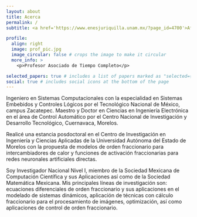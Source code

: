 ```yaml
---
layout: about
title: Acerca
permalink: /
subtitle: <a href='https://www.enesjuriquilla.unam.mx/?page_id=4700'>Afiliación</a> Escuela Nacional de Estudios Superiores Unidad Juriquilla

profile:
  align: right
  image: prof_pic.jpg
  image_circular: false # crops the image to make it circular
  more_info: >
    <p>Profesor Asociado de Tiempo Completo</p>

selected_papers: true # includes a list of papers marked as "selected={true}"
social: true # includes social icons at the bottom of the page
---
```


Ingeniero en Sistemas Computacionales con la especialidad en Sistemas Embebidos y Controles Lógicos por el Tecnológico Nacional de México, campus Zacatepec. Maestro y Doctor en Ciencias en Ingeniería Electrónica en el área de Control Automático por el Centro Nacional de Investigación y Desarrollo Tecnológico, Cuernavaca, Morelos.

Realicé una estancia posdoctoral en el Centro de Investigación en Ingeniería y Ciencias Aplicadas de la Universidad Autónoma del Estado de Morelos con la propuesta de modelos de orden fraccionario para intercambiadores de calor y funciones de activación fraccionarias para redes neuronales artificiales directas.

Soy Investigador Nacional Nivel I, miembro de la Sociedad Mexicana de Computación Científica y sus Aplicaciones así como de la Sociedad Matemática Mexicana. Mis principales líneas de investigación son: ecuaciones diferenciales de orden fraccionario y sus aplicaciones en el modelado de sistemas dinámicos, aplicación de técnicas con cálculo fraccionario para el procesamiento de imágenes, optimización, así como aplicaciones de control de orden fraccionario.
